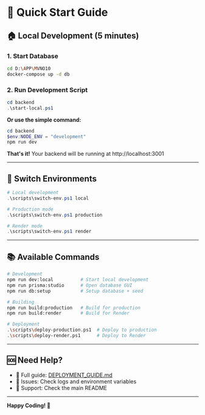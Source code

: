 # 🚀 Quick Start Guide

## 🏠 Local Development (5 minutes)

### 1. Start Database
```bash
cd D:\APP\MVNO10
docker-compose up -d db
```

### 2. Run Development Script
```powershell
cd backend
.\start-local.ps1
```

**Or use the simple command:**
```powershell
cd backend
$env:NODE_ENV = "development"
npm run dev
```

**That's it!** Your backend will be running at http://localhost:3001

---

## 🔄 Switch Environments

```powershell
# Local development
.\scripts\switch-env.ps1 local

# Production mode
.\scripts\switch-env.ps1 production

# Render mode
.\scripts\switch-env.ps1 render
```

---

## 📚 Available Commands

```bash
# Development
npm run dev:local          # Start local development
npm run prisma:studio      # Open database GUI
npm run db:setup           # Setup database + seed

# Building
npm run build:production   # Build for production
npm run build:render       # Build for Render

# Deployment
.\scripts\deploy-production.ps1  # Deploy to production
.\scripts\deploy-render.ps1      # Deploy to Render
```

---

## 🆘 Need Help?

- 📖 Full guide: [DEPLOYMENT_GUIDE.md](./DEPLOYMENT_GUIDE.md)
- 🐛 Issues: Check logs and environment variables
- 📧 Support: Check the main README

---

**Happy Coding! 🎉**

